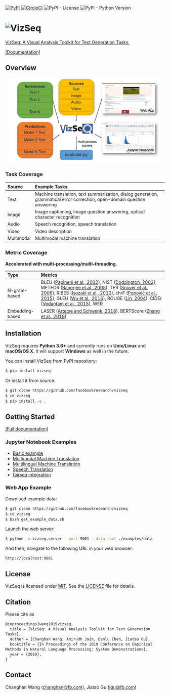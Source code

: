 [![PyPI](https://img.shields.io/pypi/v/vizseq?style=flat-square)](https://pypi.org/project/vizseq/)
[![CircleCI](https://img.shields.io/circleci/build/github/facebookresearch/vizseq?style=flat-square)](https://circleci.com/gh/facebookresearch/vizseq)
![PyPI - License](https://img.shields.io/pypi/l/vizseq?style=flat-square)
![PyPI - Python Version](https://img.shields.io/pypi/pyversions/vizseq?style=flat-square)

# <img src="logo.png" alt="VizSeq" width="160">
[VizSeq: A Visual Analysis Toolkit for Text Generation Tasks.](https://arxiv.org/pdf/1909.05424.pdf)

[[Documentation]](https://facebookresearch.github.io/vizseq)

## Overview

<p align="center">
<img src="vizseq_overview.png" alt="VizSeq Overview" width="480">
</p>

### Task Coverage

| Source | Example Tasks |
| :--- | :--- |
| Text | Machine translation, text summarization, dialog generation, grammatical error correction, open-domain question answering |
| Image | Image captioning, image question answering, optical character recognition                                                |
| Audio | Speech recognition, speech translation                                                                                   |
| Video | Video description                                                                                                        |
| Multimodal | Multimodal machine translation

### Metric Coverage
**Accelerated with multi-processing/multi-threading.**

| Type | Metrics |
| :--- | :--- |
| N-gram-based | BLEU ([Papineni et al., 2002](https://www.aclweb.org/anthology/P02-1040)), NIST ([Doddington, 2002](http://www.mt-archive.info/HLT-2002-Doddington.pdf)), METEOR ([Banerjee et al., 2005](https://www.aclweb.org/anthology/W05-0909)), TER ([Snover et al., 2006](http://mt-archive.info/AMTA-2006-Snover.pdf)), RIBES ([Isozaki et al., 2010](https://www.aclweb.org/anthology/D10-1092)), chrF ([Popović et al., 2015](https://www.aclweb.org/anthology/W15-3049)), GLEU ([Wu et al., 2016](https://arxiv.org/pdf/1609.08144.pdf)), ROUGE ([Lin, 2004](https://www.aclweb.org/anthology/W04-1013)), CIDEr ([Vedantam et al., 2015](https://www.cv-foundation.org/openaccess/content_cvpr_2015/papers/Vedantam_CIDEr_Consensus-Based_Image_2015_CVPR_paper.pdf)), WER |
| Embedding-based | LASER ([Artetxe and Schwenk, 2018](https://arxiv.org/pdf/1812.10464.pdf)), BERTScore ([Zhang et al., 2019](https://arxiv.org/pdf/1904.09675.pdf)) |



## Installation
VizSeq requires **Python 3.6+** and currently runs on **Unix/Linux** and **macOS/OS X**. It will support **Windows** as well in the future.

You can install VizSeq from PyPI repository:
```bash
$ pip install vizseq
```

Or install it from source:
```bash
$ git clone https://github.com/facebookresearch/vizseq
$ cd vizseq
$ pip install -e .
```

## Getting Started
[[Full documentation]](https://facebookresearch.github.io/vizseq)

### Jupyter Notebook Examples
- [Basic example](https://facebookresearch.github.io/vizseq/docs/getting_started/ipynb_example)
- [Multimodal Machine Translation](examples/multimodal_machine_translation.ipynb)
- [Multilingual Machine Translation](examples/multilingual_machine_translation.ipynb)
- [Speech Translation](examples/speech_translation.ipynb)
- [fairseq integration](examples/fairseq_integration.ipynb)

### Web App Example
Download example data:
```bash
$ git clone https://github.com/facebookresearch/vizseq
$ cd vizseq
$ bash get_example_data.sh
```
Launch the web server:
```bash
$ python -m vizseq.server --port 9001 --data-root ./examples/data
```
And then, navigate to the following URL in your web browser:
```text
http://localhost:9001
```

## License
VizSeq is licensed under [MIT](https://github.com/facebookresearch/vizseq/blob/master/LICENSE). See the [LICENSE](https://github.com/facebookresearch/vizseq/blob/master/LICENSE) file for details.

## Citation
Please cite as
```
@inproceedings{wang2019vizseq,
  title = {VizSeq: A Visual Analysis Toolkit for Text Generation Tasks},
  author = {Changhan Wang, Anirudh Jain, Danlu Chen, Jiatao Gu},
  booktitle = {In Proceedings of the 2019 Conference on Empirical Methods in Natural Language Processing: System Demonstrations},
  year = {2019},
}
```

## Contact
Changhan Wang ([changhan@fb.com](mailto:changhan@fb.com)), Jiatao Gu ([jgu@fb.com](mailto:jgu@fb.com))
